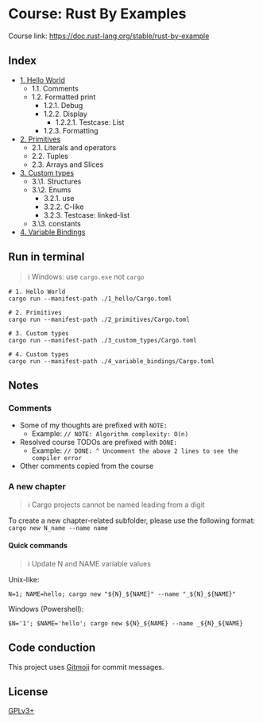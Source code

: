 # Course: Rust By Examples

Course link: https://doc.rust-lang.org/stable/rust-by-example

## Index

- [1. Hello World](1_hello/src/main.rs)
  - 1\.1. Comments
  - 1\.2. Formatted print
    - 1\.2.1. Debug
    - 1\.2.2. Display
      - 1\.2.2.1. Testcase: List
    - 1\.2.3. Formatting
- [2. Primitives](2_primitives/src/main.rs)
  - 2\.1. Literals and operators
  - 2\.2. Tuples
  - 2\.3. Arrays and Slices
- [3. Custom types](3_custom_types/src/main.rs)
  - 3.\1. Structures
  - 3.\2. Enums
    - 3\.2.1. use
    - 3\.2.2. C-like
    - 3\.2.3. Testcase: linked-list
  - 3.\3. constants
- [4. Variable Bindings](4_variable_bindings/src/main.rs)

## Run in terminal

> ℹ️ Windows: use `cargo.exe` not `cargo`

```shell
# 1. Hello World
cargo run --manifest-path ./1_hello/Cargo.toml
```
```shell
# 2. Primitives
cargo run --manifest-path ./2_primitives/Cargo.toml
```
```shell
# 3. Custom types
cargo run --manifest-path ./3_custom_types/Cargo.toml
```
```shell
# 4. Custom types
cargo run --manifest-path ./4_variable_bindings/Cargo.toml
```

## Notes

### Comments

- Some of my thoughts are prefixed with `NOTE:`
  - Example: `// NOTE: Algorithm complexity: O(n)`
- Resolved course TODOs are prefixed with `DONE:`
  - Example: `// DONE: ^ Uncomment the above 2 lines to see the compiler error`
- Other comments copied from the course
                                        
### A new chapter

> ℹ️ Cargo projects cannot be named leading from a digit

To create a new chapter-related subfolder, please use the following format: `cargo new N_name --name name` 

#### Quick commands

> ℹ️ Update N and NAME variable values

Unix-like:
```shell
N=1; NAME=hello; cargo new "${N}_${NAME}" --name "_${N}_${NAME}"
```

Windows (Powershell):
```shell
$N='1'; $NAME='hello'; cargo new ${N}_${NAME} --name _${N}_${NAME}
```

## Code conduction

This project uses [Gitmoji](https://gitmoji.carloscuesta.me) for commit messages.

## License

[GPLv3+](LICENSE)
